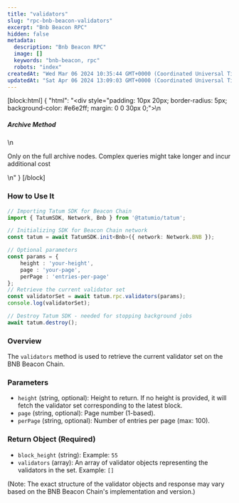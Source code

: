 ```yaml
---
title: "validators"
slug: "rpc-bnb-beacon-validators"
excerpt: "Bnb Beacon RPC"
hidden: false
metadata: 
  description: "Bnb Beacon RPC"
  image: []
  keywords: "bnb-beacon, rpc"
  robots: "index"
createdAt: "Wed Mar 06 2024 10:35:44 GMT+0000 (Coordinated Universal Time)"
updatedAt: "Sat Apr 06 2024 13:09:03 GMT+0000 (Coordinated Universal Time)"
---
```

[block:html]
{
  "html": "<div style=\"padding: 10px 20px; border-radius: 5px; background-color: #e6e2ff; margin: 0 0 30px 0;\">\n  <h5>Archive Method</h5>\n  <p>Only on the full archive nodes. Complex queries might take longer and incur additional cost</p>\n</div>"
}
[/block]


### How to Use It

```typescript
// Importing Tatum SDK for Beacon Chain
import { TatumSDK, Network, Bnb } from '@tatumio/tatum';

// Initializing SDK for Beacon Chain network
const tatum = await TatumSDK.init<Bnb>({ network: Network.BNB });

// Optional parameters 
const params = {
    height : 'your-height',
    page : 'your-page',
    perPage : 'entries-per-page'
};
// Retrieve the current validator set
const validatorSet = await tatum.rpc.validators(params);
console.log(validatorSet);

// Destroy Tatum SDK - needed for stopping background jobs
await tatum.destroy();
```

### Overview

The `validators` method is used to retrieve the current validator set on the BNB Beacon Chain.

### Parameters

- `height` (string, optional): Height to return. If no height is provided, it will fetch the validator set corresponding to the latest block.
- `page` (string, optional): Page number (1-based).
- `perPage` (string, optional): Number of entries per page (max: 100).

### Return Object (Required)

- `block_height` (string): Example: `55`
- `validators` (array): An array of validator objects representing the validators in the set. Example: `[]`

(Note: The exact structure of the validator objects and response may vary based on the BNB Beacon Chain's implementation and version.)
